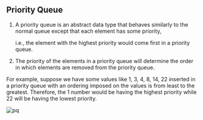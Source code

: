 ## Priority Queue

1. A priority queue is an abstract data type that behaves similarly to the normal queue except that each element has some priority,
 
    i.e., the element with the highest priority would come first in a priority queue. 
    
 2. The priority of the elements in a priority queue will determine the order in which elements are removed from the priority queue.
 
 For example, suppose we have some values like 1, 3, 4, 8, 14, 22 inserted in a priority queue with an ordering imposed on the values is from least to the greatest. Therefore, the 1 number would be having the highest priority while 22 will be having the lowest priority.
 
 ![pq](https://static.javatpoint.com/ds/images/ds-priority-queue.png)